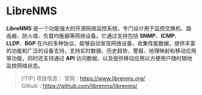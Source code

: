 # LibreNMS
**LibreNMS** 是一个功能强大的开源网络监控系统，专门设计用于监控交换机、路由器、防火墙、负载均衡器等网络设备。它通过支持包括 **SNMP**、**ICMP**、**LLDP**、**BGP** 在内的多种协议，能够自动发现网络设备，收集性能数据，提供丰富的功能和广泛的设备支持，支持实时数据、历史趋势、警报、地理映射和移动应用等功能，同时还支持通过 **API** 访问数据，以及提供移动应用以方便用户随时随地监控网络状态。


> [!TIP] 项目信息：
> 官网：https://www.librenms.org/  
> Github：https://github.com/librenms/librenms/